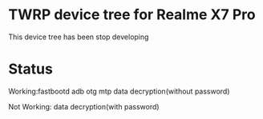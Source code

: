 # TWRP device tree for Realme X7 Pro
 This device tree has been stop developing
# Status
Working:fastbootd
        adb
        otg
        mtp
        data decryption(without password)

Not Working: data decryption(with password)

